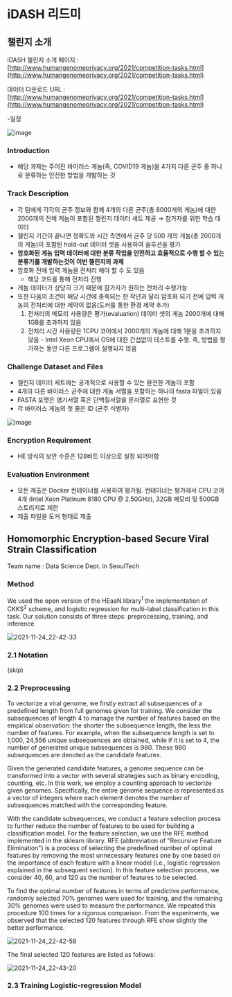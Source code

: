 # iDASH 리드미

## 챌린지 소개

iDASH 챌린지 소개 페이지 : [http://www.humangenomeprivacy.org/2021/competition-tasks.html](http://www.humangenomeprivacy.org/2021/competition-tasks.html)

데이터 다운로드 URL : [http://www.humangenomeprivacy.org/2021/competition-tasks.html](http://www.humangenomeprivacy.org/2021/competition-tasks.html)

-일정

![image](https://user-images.githubusercontent.com/29485153/143249218-c8ec8614-2d8f-4872-a7da-9c8826f4848d.png)

### Introduction

- 해당 과제는 주어진 바이러스 게놈(즉, COVID19 게놈)을 4가지 다른 균주 중 하나로 분류하는 안전한 방법을 개발하는 것

### Track Description

- 각 팀에게 각각의 균주 정보와 함께 4개의 다른 균주(총 8000개의 게놈)에 대한 2000개의 전체 게놈이 포함된 챌린지 데이터 세트 제공 → 참가자를 위한 학습 데이터
- 챌린지 기간이 끝나면 정확도와 시간 측면에서 균주 당 500 개의 게놈(총 2000개의 게놈)이 포함된 hold-out 데이터 셋을 사용하여 솔루션을 평가
- **암호화된 게놈 입력 데이터에 대한 분류 작업을 안전하고 효율적으로 수행 할 수 있는 분류기를 개발하는것이 이번 챌린지의 과제**
- 암호화 전에 입력 게놈을 전처리 해야 할 수 도 있음
    - 해당 코드를 통해 전처리 진행
- 게놈 데이터가 상당히 크기 때문에 참가자가 원하는 전처리 수행가능
- 또한 다음의 조건이 해당 시간에 충족되는 한 작년과 달리 암호화 되기 전에 입력 게놈의 전처리에 대한 제약이 없음(도커를 통한 환경 제약 추가)
    1. 전처리의 메모리 사용량은 평가(evaluation) 데이터 셋의 게놈 2000개에 대해 1GB를 초과하지 않음
    2. 전처리 시간 사용량은 1CPU 코어에서 2000개의 게놈에 대해 1분을 초과하지 않음 - Intel Xeon CPU에서 OS에 대한 간섭없이 테스트를 수행. 즉, 방법을 평가하는 동안 다른 프로그램이 실행되지 않음

### Challenge Dataset and Files

- 챌린지 데이터 세트에는 공개적으로 사용할 수 있는 완전한 게놈이 포함
- 4개의 다른 바이러스 균주에 대한 게놈 서열을 포함하는 하나의 fasta 파일이 있음
- FASTA 포맷은 염기서열 혹은 단백질서열을 문자열로 표현한 것
- 각 바이러스 게놈의 첫 줄은 ID (균주 식별자)

![image](https://user-images.githubusercontent.com/29485153/143249307-f00ed527-af3f-4077-b3f2-9ae5149595a7.png)

### Encryption Requirement

- HE 방식의 보안 수준은 128비트 이상으로 설정 되어야함

### Evaluation Environment

- 모든 제출은 Docker 컨테이너를 사용하여 평가됨. 컨테이너는 평가에서 CPU 코어 4개 (Intel Xeon Platinum 8180 CPU @ 2.50GHz), 32GB 메모리 및 500GB 스토리지로 제한
- 제출 파일을 도커 형태로 제출

## Homomorphic Encryption-based Secure Viral Strain Classification

Team name : Data Science Dept. in SeoulTech

### Method

  We used the open version of the HEaaN library$^{1}$ the implementation of CKKS$^{2}$ scheme, and logistic regression for multi-label classification in this task. Our solution consists of three steps: preprocessing, training, and inference

![2021-11-24_22-42-33](https://user-images.githubusercontent.com/29485153/143249421-2df995f3-05f8-4e02-95cd-c26041ab4d3a.png)

### **2.1 Notation**

(skip)

### 2.2 Preprocessing

  To vectorize a viral genome, we firstly extract all subsequences of a predefined length from full genomes given for training. We consider the subsequences of length 4 to manage the number of features based on the empirical observation: the shorter the subsequence length, the less the number of features. For example, when the subsequence length is set to 1,000, 24,556 unique subsequences are obtained, while if it is set to 4, the number of generated unique subsequences is 980. These 980 subsequences are denoted as the candidate features.

  Given the generated candidate features, a genome sequence can be transformed into a vector with several strategies such as binary encoding, counting, etc. In this work, we employ a counting approach to vectorize given genomes. Specifically, the entire genome sequence is represented as a vector of integers where each element denotes the number of subsequences matched with the corresponding feature.

  With the candidate subsequences, we conduct a feature selection process to further reduce the number of features to be used for building a classification model. For the feature selection, we use the RFE method implemented in the sklearn library. RFE (abbreviation of "Recursive Feature Elimination") is a process of selecting the predefined number of optimal features by removing the most unnecessary features one by one based on the importance of each feature with a linear model (i.e., logistic regression explained in the subsequent section). In this feature selection process, we consider 40, 60, and 120 as the number of features to be selected.

  To find the optimal number of features in terms of predictive performance, randomly selected 70% genomes were used for training, and the remaining 30% genomes were used to measure the performance. We repeated this procedure 100 times for a rigorous comparison. From the experiments, we observed that the selected 120 features through RFE show slightly the better performance.
  
![2021-11-24_22-42-58](https://user-images.githubusercontent.com/29485153/143249490-c9610ff6-aff1-4da3-bb39-07470249637a.png)

The final selected 120 features are listed as follows:

![2021-11-24_22-43-20](https://user-images.githubusercontent.com/29485153/143249561-7a738099-128d-4b98-9974-f48d67cd48d0.png)

### **2.3 Training Logistic-regression Model**
